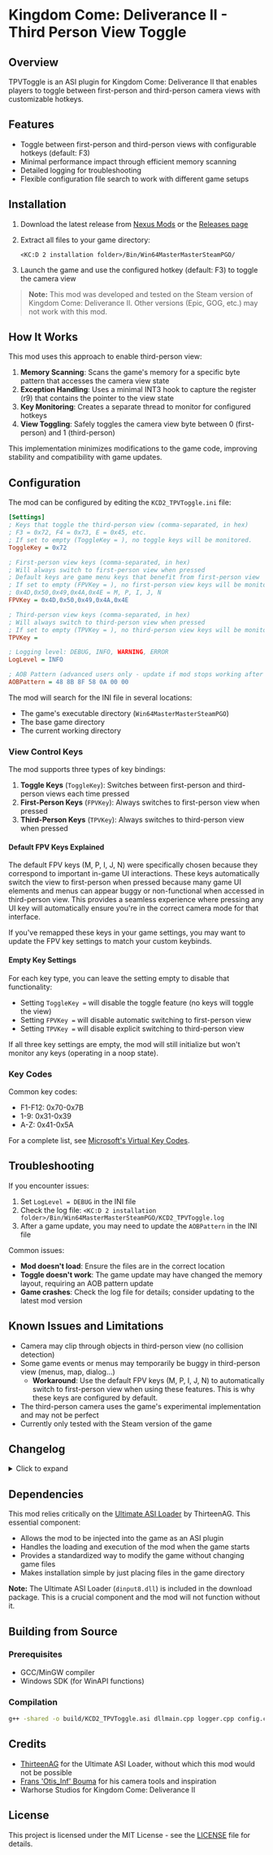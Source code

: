 # Kingdom Come: Deliverance II - Third Person View Toggle

## Overview

TPVToggle is an ASI plugin for Kingdom Come: Deliverance II that enables players to toggle between first-person and third-person camera views with customizable hotkeys.

## Features

- Toggle between first-person and third-person views with configurable hotkeys (default: F3)
- Minimal performance impact through efficient memory scanning
- Detailed logging for troubleshooting
- Flexible configuration file search to work with different game setups

## Installation

1. Download the latest release from [Nexus Mods](https://www.nexusmods.com/kingdomcomedeliverance2/mods/1550) or the [Releases page](https://github.com/tkhquang/KDC2Tools/releases)
2. Extract all files to your game directory:

   ```
   <KC:D 2 installation folder>/Bin/Win64MasterMasterSteamPGO/
   ```

3. Launch the game and use the configured hotkey (default: F3) to toggle the camera view

> **Note:** This mod was developed and tested on the Steam version of Kingdom Come: Deliverance II. Other versions (Epic, GOG, etc.) may not work with this mod.

## How It Works

This mod uses this approach to enable third-person view:

1. **Memory Scanning**: Scans the game's memory for a specific byte pattern that accesses the camera view state
2. **Exception Handling**: Uses a minimal INT3 hook to capture the register (r9) that contains the pointer to the view state
3. **Key Monitoring**: Creates a separate thread to monitor for configured hotkeys
4. **View Toggling**: Safely toggles the camera view byte between 0 (first-person) and 1 (third-person)

This implementation minimizes modifications to the game code, improving stability and compatibility with game updates.

## Configuration

The mod can be configured by editing the `KCD2_TPVToggle.ini` file:

```ini
[Settings]
; Keys that toggle the third-person view (comma-separated, in hex)
; F3 = 0x72, F4 = 0x73, E = 0x45, etc.
; If set to empty (ToggleKey = ), no toggle keys will be monitored.
ToggleKey = 0x72

; First-person view keys (comma-separated, in hex)
; Will always switch to first-person view when pressed
; Default keys are game menu keys that benefit from first-person view
; If set to empty (FPVKey = ), no first-person view keys will be monitored.
; 0x4D,0x50,0x49,0x4A,0x4E = M, P, I, J, N
FPVKey = 0x4D,0x50,0x49,0x4A,0x4E

; Third-person view keys (comma-separated, in hex)
; Will always switch to third-person view when pressed
; If set to empty (TPVKey = ), no third-person view keys will be monitored.
TPVKey =

; Logging level: DEBUG, INFO, WARNING, ERROR
LogLevel = INFO

; AOB Pattern (advanced users only - update if mod stops working after game patches)
AOBPattern = 48 8B 8F 58 0A 00 00
```

The mod will search for the INI file in several locations:

- The game's executable directory (`Win64MasterMasterSteamPGO`)
- The base game directory
- The current working directory

### View Control Keys

The mod supports three types of key bindings:

1. **Toggle Keys** (`ToggleKey`): Switches between first-person and third-person views each time pressed
2. **First-Person Keys** (`FPVKey`): Always switches to first-person view when pressed
3. **Third-Person Keys** (`TPVKey`): Always switches to third-person view when pressed

#### Default FPV Keys Explained

The default FPV keys (M, P, I, J, N) were specifically chosen because they correspond to important in-game UI interactions. These keys automatically switch the view to first-person when pressed because many game UI elements and menus can appear buggy or non-functional when accessed in third-person view. This provides a seamless experience where pressing any UI key will automatically ensure you're in the correct camera mode for that interface.

If you've remapped these keys in your game settings, you may want to update the FPV key settings to match your custom keybinds.

#### Empty Key Settings

For each key type, you can leave the setting empty to disable that functionality:

- Setting `ToggleKey =` will disable the toggle feature (no keys will toggle the view)
- Setting `FPVKey =` will disable automatic switching to first-person view
- Setting `TPVKey =` will disable explicit switching to third-person view

If all three key settings are empty, the mod will still initialize but won't monitor any keys (operating in a noop state).

### Key Codes

Common key codes:

- F1-F12: 0x70-0x7B
- 1-9: 0x31-0x39
- A-Z: 0x41-0x5A

For a complete list, see [Microsoft's Virtual Key Codes](https://docs.microsoft.com/en-us/windows/win32/inputdev/virtual-key-codes).

## Troubleshooting

If you encounter issues:

1. Set `LogLevel = DEBUG` in the INI file
2. Check the log file: `<KC:D 2 installation folder>/Bin/Win64MasterMasterSteamPGO/KCD2_TPVToggle.log`
3. After a game update, you may need to update the `AOBPattern` in the INI file

Common issues:

- **Mod doesn't load**: Ensure the files are in the correct location
- **Toggle doesn't work**: The game update may have changed the memory layout, requiring an AOB pattern update
- **Game crashes**: Check the log file for details; consider updating to the latest mod version

## Known Issues and Limitations

- Camera may clip through objects in third-person view (no collision detection)
- Some game events or menus may temporarily be buggy in third-person view (menus, map, dialog...)
  - **Workaround**: Use the default FPV keys (M, P, I, J, N) to automatically switch to first-person view when using these features. This is why these keys are configured by default.
- The third-person camera uses the game's experimental implementation and may not be perfect
- Currently only tested with the Steam version of the game

## Changelog

<details>
<summary>Click to expand</summary>

### v0.2.1 (Stability Update)

- Improved error handling for edge cases
  - Added proper handling for empty key configurations
  - Fixed potential crashes when no keys are defined
  - Enhanced memory safety for toggle operations

- Enhanced logging and diagnostics
  - Better error messaging for configuration issues
  - More detailed debugging information
  - Clearer logging for key monitoring

### v0.2.0 (Feature Update)

- Added dedicated first-person view (FPV) keybindings
  - Added `FPVKey` option in the INI file to specify keys that always switch to first-person view
  - Default FPV keys: M, P, I, J, N (0x4D, 0x50, 0x49, 0x4A, 0x4E)
  - FPV keys will always switch to first-person view when pressed, regardless of current state

- Added dedicated third-person view (TPV) keybindings
  - Added `TPVKey` option in the INI file to specify keys that always switch to third-person view
  - No default TPV keys are assigned
  - TPV keys will always switch to third-person view when pressed, regardless of current state

- Improved logging for key monitoring
  - Added detailed logging of which keys are being monitored for each function
  - Added clearer action logging that distinguishes between toggle, FPV, and TPV key presses

- Code improvements
  - Added better error handling for key parsing
  - Improved configuration file loading with better fallbacks and validation
  - Enhanced memory safety when setting view states

### v0.1.2

- Added support for multiple INI file locations - the mod now checks several paths for the configuration file, including the base game directory
- Included Ultimate ASI Loader (dinput8.dll) in the package for easier installation

### v0.1.1

- Fixed missing dependency issues with static linking

### v0.1.0 (Initial Release)

- Basic third-person view toggle functionality
- Configurable hotkeys through INI file
- Memory scanning to find the view state dynamically
- Exception-based hooking for minimal game modification
- Logging system for troubleshooting

</details>

## Dependencies

This mod relies critically on the [Ultimate ASI Loader](https://github.com/ThirteenAG/Ultimate-ASI-Loader) by ThirteenAG. This essential component:

- Allows the mod to be injected into the game as an ASI plugin
- Handles the loading and execution of the mod when the game starts
- Provides a standardized way to modify the game without changing game files
- Makes installation simple by just placing files in the game directory

**Note:** The Ultimate ASI Loader (`dinput8.dll`) is included in the download package. This is a crucial component and the mod will not function without it.

## Building from Source

### Prerequisites

- GCC/MinGW compiler
- Windows SDK (for WinAPI functions)

### Compilation

```bash
g++ -shared -o build/KCD2_TPVToggle.asi dllmain.cpp logger.cpp config.cpp toggle_thread.cpp aob_scanner.cpp exception_handler.cpp -static -lpsapi -Wl,--add-stdcall-alias -O2 -Wall -Wextra
```

## Credits

- [ThirteenAG](https://github.com/ThirteenAG) for the Ultimate ASI Loader, without which this mod would not be possible
- [Frans 'Otis_Inf' Bouma](https://opm.fransbouma.com/intro.htm) for his camera tools and inspiration
- Warhorse Studios for Kingdom Come: Deliverance II

## License

This project is licensed under the MIT License - see the [LICENSE](LICENSE) file for details.
